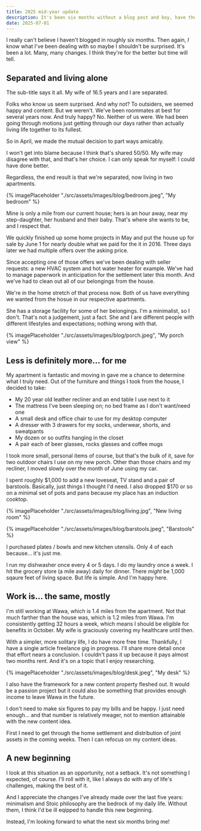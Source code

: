 ```yaml
---
title: 2025 mid-year update
description: It's been six months without a blog post and boy, have there been some ch- ch- changes in my life!
date: 2025-07-01
---
```


I really can't believe I haven't blogged in roughly six months. Then again, *I* know what I've been dealing with so maybe I shouldn't be surprised. It's been a lot. Many, many changes. I think they're for the better but time will tell.

## Separated and living alone

The sub-title says it all. My wife of 16.5 years and I are separated. 

Folks who know us seem surprised. And why not? To outsiders, we seemed happy and content. But we weren't. We've been roommates at best for several years now. And truly happy? No. Neither of us were. We had been going through motions just getting through our days rather than actually living life together to its fullest.

So in April, we made the mutual decision to part ways amicably.

I won't get into blame because I think that's shared 50/50. My wife may disagree with that, and that's her choice. I can only speak for myself: I could have done better. 

Regardless, the end result is that we're separated, now living in two apartments. 

{% imagePlaceholder "./src/assets/images/blog/bedroom.jpeg", "My bedroom" %}

Mine is only a mile from our current house; hers is an hour away, near my step-daughter, her husband and their baby. That's where she wants to be, and I respect that.

We quickly finished up some home projects in May and put the house up for sale by June 1 for nearly double what we paid for the it in 2016. Three days later we had multiple offers over the asking price. 

Since accepting one of those offers we've been dealing with seller requests: a new HVAC system and hot water heater for example. We've had to manage paperwork in anticipation for the settlement later this month. And we've had to clean out all of our belongings from the house.

We're in the home stretch of that process now. Both of us have everything we wanted from the hosue in our respective apartments. 

She has a storage facility for some of her belongings. I'm a minimalist, so I don't. That's not a judgement, just a fact. She and I are different people with different lifestyles and expectations; nothing wrong with that.

{% imagePlaceholder "./src/assets/images/blog/porch.jpeg", "My porch view" %}

## Less is definitely more... for me

My apartment is fantastic and moving in gave me a chance to determine what I truly need. Out of the furniture and things I took from the house, I decided to take:

- My 20 year old leather recliner and an end table I use next to it
- The mattress I've been sleeping on; no bed frame as I don't want/need one
- A small desk and office chair to use for my desktop computer
- A dresser with 3 drawers for my socks, underwear, shorts, and sweatpants
- My dozen or so outfits hanging in the closet
- A pair each of beer glasses, rocks glasses and coffee mugs

I took more small, personal items of course, but that's the bulk of it, save for two outdoor chairs I use on my new porch. Other than those chairs and my recliner, I moved slowly over the month of June using my car.

I spent roughly $1,000 to add a new loveseat, TV stand and a pair of barstools. Basically, just things I thought I'd need. I also dropped $170 or so on a minimal set of pots and pans because my place has an induction cooktop.

{% imagePlaceholder "./src/assets/images/blog/living.jpg", "New living room" %}

{% imagePlaceholder "./src/assets/images/blog/barstools.jpeg", "Barstools" %}

I purchased plates / bowls and new kitchen utensils. Only 4 of each because... it's just me. 

I run my dishwasher once every 4 or 5 days. I do my laundry once a week. I hit the grocery store (a mile away) daily for dinner. There *might* be 1,000 sqaure feet of living space. But life is simple. And I'm happy here.

## Work is... the same, mostly

I'm still working at Wawa, which is 1.4 miles from the apartment. Not that much farther than the house was, which is 1.2 miles from Wawa. I'm consistently getting 32 hours a week, which means I should be eligible for benefits in October. My wife is graciously covering my healthcare until then.

With a simpler, more solitary life, I do have more free time. Thankfully, I have a single article freelance gig in progress. I'll share more detail once that effort nears a conclusion. I couldn't pass it up because it pays almost two months rent. And it's on a topic that I enjoy researching.

{% imagePlaceholder "./src/assets/images/blog/desk.jpeg", "My desk" %}

I also have the framework for a new content property fleshed out. It would be a passion project but it could also be something that provides enough income to leave Wawa in the future. 

I don't need to make six figures to pay my bills and be happy. I just need enough... and that number is relatively meager, not to mention attainable with the new content idea. 

First I need to get through the home settlement and distribution of joint assets in the coming weeks. Then I can refocus on my content ideas.

## A new beginning

I look at this situation as an opportunity, not a setback. It's not something I expected, of course. I'll roll with it, like I always do with any of life's challenges, making the best of it.

And I appreciate the changes I've already made over the last five years: minimalism and Stoic philosophy are the bedrock of my daily life. Without them, I think I'd be ill eqipped to handle this new beginning.

Instead, I'm looking forward to what the next six months bring me!
